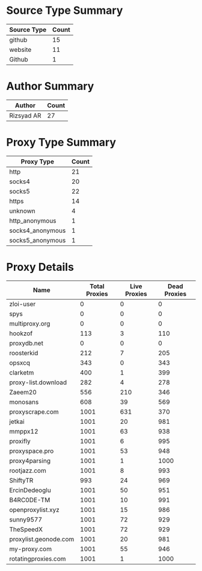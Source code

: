 # Source Type Summary

| Source Type | Count |
|-------------|-------|
| github | 15 |
| website | 11 |
| Github | 1 |


# Author Summary

| Author | Count |
|--------|-------|
| Rizsyad AR | 27 |


# Proxy Type Summary

| Proxy Type | Count |
|------------|-------|
| http | 21 |
| socks4 | 20 |
| socks5 | 22 |
| https | 14 |
| unknown | 4 |
| http_anonymous | 1 |
| socks4_anonymous | 1 |
| socks5_anonymous | 1 |


# Proxy Details

| Name | Total Proxies | Live Proxies | Dead Proxies |
|------|---------------|--------------|---------------|
| zloi-user | 0 | 0 | 0 |
| spys | 0 | 0 | 0 |
| multiproxy.org | 0 | 0 | 0 |
| hookzof | 113 | 3 | 110 |
| proxydb.net | 0 | 0 | 0 |
| roosterkid | 212 | 7 | 205 |
| opsxcq | 343 | 0 | 343 |
| clarketm | 400 | 1 | 399 |
| proxy-list.download | 282 | 4 | 278 |
| Zaeem20 | 556 | 210 | 346 |
| monosans | 608 | 39 | 569 |
| proxyscrape.com | 1001 | 631 | 370 |
| jetkai | 1001 | 20 | 981 |
| mmppx12 | 1001 | 63 | 938 |
| proxifly | 1001 | 6 | 995 |
| proxyspace.pro | 1001 | 53 | 948 |
| proxy4parsing | 1001 | 1 | 1000 |
| rootjazz.com | 1001 | 8 | 993 |
| ShiftyTR | 993 | 24 | 969 |
| ErcinDedeoglu | 1001 | 50 | 951 |
| B4RC0DE-TM | 1001 | 10 | 991 |
| openproxylist.xyz | 1001 | 15 | 986 |
| sunny9577 | 1001 | 72 | 929 |
| TheSpeedX | 1001 | 72 | 929 |
| proxylist.geonode.com | 1001 | 20 | 981 |
| my-proxy.com | 1001 | 55 | 946 |
| rotatingproxies.com | 1001 | 1 | 1000 |
